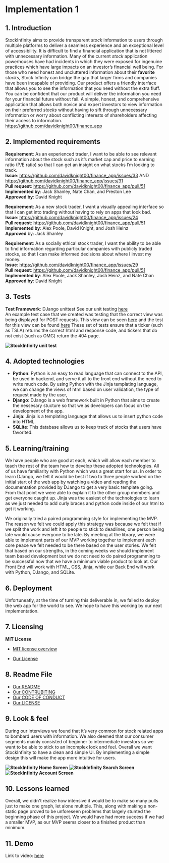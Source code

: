 # Implementation 1

## 1. Introduction

StockInfinity aims to provide transparent _stock_ information to users through multiple platforms to deliver a seamless experience and an exceptional level of accessibility. It is difficult to find a financial application that is not littered with unnecessary information. Many of the current _stock_ application powerhouses have had incidents in which they were exposed for ingenuine practices which have large impacts on an investor’s financial well being. For those who need honest and uncluttered information about their **favorite** _stocks_, Stock Infinity can bridge the gap that larger firms and companies have been incapable of providing. Our product offers a friendly interface that allows you to see the information that you need without the extra fluff. You can be confident that our product will deliver the information you need for your financial future without fail. A simple, honest, and comprehensive application that allows both novice and expert investors to view information on their preferred _stocks_ without having to sift through unnecessary information or worry about conflicting interests of shareholders affecting their access to information. \
https://github.com/davidknight00/finance_app

## 2. Implemented requirements

**Requirement**: As an experienced trader, I want to be able to see relevant information about the stock such as it’s market cap and price to earning ratio (P/E ratio) so that I can get an insight on what stocks I’m looking to track. \
**Issue**: https://github.com/davidknight00/finance_app/issues/33 AND https://github.com/davidknight00/finance_app/issues/31 \
**Pull request**: https://github.com/davidknight00/finance_app/pull/51 \
**Implemented by**: Jack Shanley, Nate Chan, and Preston Lee \
**Approved by**: David Knight 

**Requirement**: As a new stock trader, I want a visually appealing interface so that I can get into trading without having to rely on apps that look bad. \
**Issue**: https://github.com/davidknight00/finance_app/issues/24<br />
**Pull request**: https://github.com/davidknight00/finance_app/pull/51 \
**Implemented by**: Alex Poole, David Knight, and Josh Heinz \
**Approved** by: Jack Shanley 

**Requirement**: As a socially ethical stock trader, I want the ability to be able to find information regarding particular companies with publicly traded stocks, so that I can make informed decisions about where I invest my money. \
**Issue**: https://github.com/davidknight00/finance_app/issues/29 \
**Pull request**: https://github.com/davidknight00/finance_app/pull/51 \
**Implemented by**: Alex Poole, Jack Shanley, Josh Heinz, and Nate Chan \
**Approved by**: David Knight


## 3. Tests

**Test Framework**: DJango unittest
See our unit testing [here](https://github.com/davidknight00/finance_app/tree/master/stockInfinity/stockInf/tests) \
An example test case that we created was testing that the correct view was being displayed for POST requests. This view can be seen [here](https://github.com/davidknight00/finance_app/blob/master/stockInfinity/stockInf/views.py#L16-L53) and the test for this view can be found [here](https://github.com/davidknight00/finance_app/blob/master/stockInfinity/stockInf/tests/test_views.py#L24-L34) These set of tests ensure that a ticker (such as TSLA) returns the correct html and response code, and tickers that do not exist (such as OMG) return the 404 page. 

**![StockInfinity unit test](./deliverable_images/unittest_samplerun.png)**


## 4. Adopted technologies

- **Python**: Python is an easy to read language that can connect to the API, be used in backend, and serve it all to the front end without the need to write much code. By using Python with the Jinja templating language, we can change the views of html based on user validation, the type of request made by the user, 
- **Django**: DJango is a web framework built in Python that aims to create the nessesary stucture so that we as developers can focus on the development of the app.
- **Jinja**: Jinja is a templating language that allows us to insert python code into HTML.
- **SQLite**: This database allows us to keep track of stocks that users have favorited.

## 5. Learning/training

We have people who are good at each, which will allow each member to teach the rest of the team how to develop these adopted technologies. All of us have familiarity with Python which was a great start for us. In order to learn DJango, we felt it would be best if two to three people worked on the initial start of the web app by watching a video and reading the documentation provided by DJango to get a very basic template going. From that point we were able to explain it to the other group members and get everyone caught up. Jinja was the easiest of the technologies to learn as we just needed to add curly braces and python code inside of our html to get it working.

We originally tried a paired programming style for implementing the MVP. The reason we felt we could apply this strategy was because we felt that if we split the work and left it to people to stick to deadlines, one person being late would cause everyone to be late. By meeting at the library, we were able to implement parts of our MVP working together to implement each core peace we felt needed to be there based on the user stories. We felt that based on our strengths, in the coming weeks we should implement team based development but we do not need to do paired programming to be successful now that we have a minimum viable product to look at. Our Front End will work with HTML, CSS, Jinja, while our Back End will work with Python, DJango, and SQLite.


## 6. Deployment

Unfortuneatly, at the time of turning this deliverable in, we failed to deploy the web app for the world to see. We hope to have this working by our next implementation.

## 7. Licensing

**MIT License**

- [MIT license overview](https://choosealicense.com/licenses/mit/)

- [Our License](https://github.com/davidknight00/finance_app/blob/master/LICENSE)


## 8. Readme File

- [Our README](https://github.com/davidknight00/finance_app/blob/master/README.md)
- [Our CONTRUBITING](https://github.com/davidknight00/finance_app/blob/master/contributing.md)
- [Our CODE OF CONDUCT](https://github.com/davidknight00/finance_app/blob/master/CODE_OF_CONDUCT.md)
- [Our LICENSE](https://github.com/davidknight00/finance_app/blob/master/LICENSE)


## 9. Look & feel

During our interviews we found that it’s very common for stock related apps to bombard users with information. We also deemed that our consumer segments mainly consisted of beginner to intermediate investors so we want to be able to stick to an incomplex look and feel. Overall we want StockInfinity to have a clean and simple UI. By implementing a simple design this will make the app more intuitive for users.

**![StockInfinity Home Screen](./deliverable_images/stockInfinity-homescreen.png)**
**![StockInfinity Search Screen](./deliverable_images/stockInfinity-search.png)**
**![StockInfinity Account Screen](./deliverable_images/stockInfinity-account.png)**

## 10. Lessons learned

Overall, we didn't realize how intensive it would be to make so many pulls just to make one graph, let alone multiple. This, along with making a non-static page proved to be unforeseen problems that largely stunted the beginning phase of this project. We would have had more success if we had a smaller MVP, as our MVP seems closer to a finished product than minimum.

## 11. Demo
Link to video: [here](https://youtube.com/shorts/mbZx9SqsiXA?feature=share)
